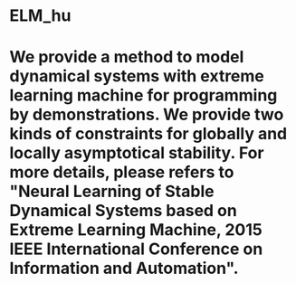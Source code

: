 # ELM_hu
# We provide a method to model dynamical systems with extreme learning machine for programming by demonstrations. We provide two kinds of constraints for globally and locally asymptotical stability. For more details, please refers to "Neural Learning of Stable Dynamical Systems based on Extreme Learning Machine, 2015 IEEE International Conference on Information and Automation".
